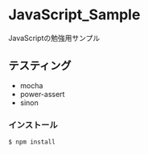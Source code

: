 # JavaScript_Sample

JavaScriptの勉強用サンプル

## テスティング

* mocha
* power-assert
* sinon

### インストール

```sh
$ npm install
```
